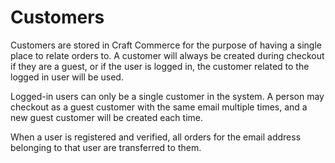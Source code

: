 # Customers

Customers are stored in Craft Commerce for the purpose of having a single place to relate orders to.
A customer will always be created during checkout if they are a guest, or if the user is logged in, the customer related to the logged in user will be used.

Logged-in users can only be a single customer in the system. A person may checkout as a guest customer with the same email multiple times, and a new guest customer will be created each time.

When a user is registered and verified, all orders for the email address belonging to that user are transferred to them.

